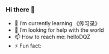 ### Hi there 👋

<!--
**hellodqz/hellodqz** is a ✨ _special_ ✨ repository because its `README.md` (this file) appears on your GitHub profile.

Here are some ideas to get you started:
-->
- 🌱 I’m currently learning 《传习录》
- 🤔 I’m looking for help with the world
- 📫 How to reach me: helloDQZ
- ⚡ Fun fact: 

